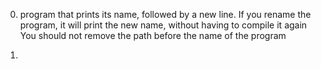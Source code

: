 0. program that prints its name, followed by a new line.
If you rename the program, it will print the new name, without having to compile it again
You should not remove the path before the name of the program

1.
